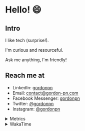 # Hello! 😄

## Intro

I like tech (surprise!).

I'm curious and resourceful.

Ask me anything, I'm friendly!

## Reach me at

- LinkedIn: [gordonpn](https://www.linkedin.com/in/gordonpn/)
- Email: [contact@gordon-pn.com](mailto:contact@gordon-pn.com)
- Facebook Messenger: [gordonpn](https://www.messenger.com/t/Gordonpn)
- Twitter: [@gordonpn](https://twitter.com/Gordonpn)
- Instagram: [@gordonpn](https://www.instagram.com/gordonpn/)

<details>
  <summary>Metrics</summary>

  <img align="center" src="https://github.com/gordonpn/gordonpn/blob/master/github-metrics.svg" alt="GitHub Metrics">

</details>

<details>
  <summary>WakaTime</summary>

  <!--START_SECTION:waka-->
📊 **This Week I Spent My Time On** 

```text
💬 Programming Languages: 
Other                    1 hr 25 mins        ████████░░░░░░░░░░░░░░░░░   31.50 % 
Markdown                 43 mins             ████░░░░░░░░░░░░░░░░░░░░░   16.25 % 
Java                     38 mins             ████░░░░░░░░░░░░░░░░░░░░░   14.36 % 
GitIgnore file           25 mins             ██░░░░░░░░░░░░░░░░░░░░░░░   09.39 % 
Bash                     25 mins             ██░░░░░░░░░░░░░░░░░░░░░░░   09.34 % 

🔥 Editors: 
IntelliJ IDEA            2 hrs 39 mins       ███████████████░░░░░░░░░░   59.16 % 
VS Code                  1 hr 50 mins        ██████████░░░░░░░░░░░░░░░   40.84 % 
```


 Last Updated on 29/06/2024 16:22:01 UTC
<!--END_SECTION:waka-->
</details>
